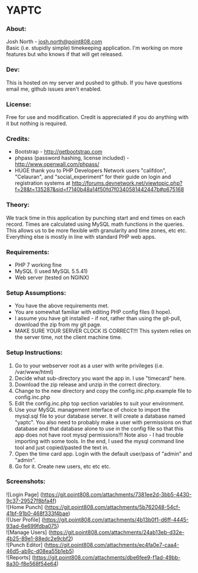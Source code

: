 # YAPTC #
### About: ###
Josh North - josh.north@point808.com  
Basic (i.e. stupidly simple) timekeeping application.  I'm working on more features but who knows if that will get released.  

### Dev: ###
This is hosted on my server and pushed to github.  If you have questions email me, github issues aren't enabled.

### License: ###
Free for use and modification.  Credit is appreciated if you do anything with it but nothing is required.  

### Credits: ###
* Bootstrap - http://getbootstrap.com
* phpass (password hashing, license included) - http://www.openwall.com/phpass/  
* HUGE thank you to PHP Developers Network users "califdon", "Celauran", and "social_experiment" for their guide on login and registration systems at http://forums.devnetwork.net/viewtopic.php?f=28&t=135287&sid=f7140b48a14f50fd7f0340581442447b#p675168  

### Theory: ###
We track time in this application by punching start and end times on each record.  Times are calculated using MySQL math functions in the queries.  This allows us to be more flexible with granularity and time zones, etc etc.  Everything else is mostly in line with standard PHP web apps.  

### Requirements: ###
* PHP 7 working fine 
* MySQL (I used MySQL 5.5.41)  
* Web server (tested on NGINX)  

### Setup Assumptions: ###
* You have the above requirements met.  
* You are somewhat familiar with editing PHP config files (I hope).  
* I assume you have git installed - if not, rather than using the git-pull, download the zip from my git page.  
* MAKE SURE YOUR SERVER CLOCK IS CORRECT!!! This system relies on the server time, not the client machine time.

### Setup Instructions: ###
1. Go to your webserver root as a user with write privileges (i.e. /var/www/html)  
2. Decide what sub-directory you want the app in.  I use "timecard" here.  
3. Download the zip release and unzip in the correct directory.  
4. Change to the new directory and copy the config.inc.php.example file to config.inc.php  
5. Edit the config.inc.php top section variables to suit your environment.  
6. Use your MySQL management interface of choice to import the mysql.sql file to your database server.  It will create a database named "yaptc". You also need to probably make a user with permissions on that database and that database alone to use in the config file so that this app does not have root mysql permissions!!!  Note also - I had trouble importing with some tools.  In the end, I used the mysql command line tool and just copied/pasted the text in.  
7. Open the time card app.  Login with the default user/pass of "admin" and "admin".  
8. Go for it. Create new users, etc etc etc.  

### Screenshots: ###
![Login Page] (https://git.point808.com/attachments/7381ee2d-3bb5-4430-9c37-29527f8bfa4f)  
![Home Punch] (https://git.point808.com/attachments/5b762048-54cf-41bf-91b0-468f333f4bae)  
![User Profile] (https://git.point808.com/attachments/4b13b0f1-d6ff-4445-93ad-6e699fdba075)  
![Manage Users] (https://git.point808.com/attachments/24ab13eb-d32e-4b25-89e1-88edc2e9cbf2)  
![Punch Editor] (https://git.point808.com/attachments/ec4fa0e7-caa4-46d5-ab9c-d08ea55b1eb5)  
![Reports] (https://git.point808.com/attachments/dbe6fee9-f1ad-49bb-8a30-f8e568f54e64)  